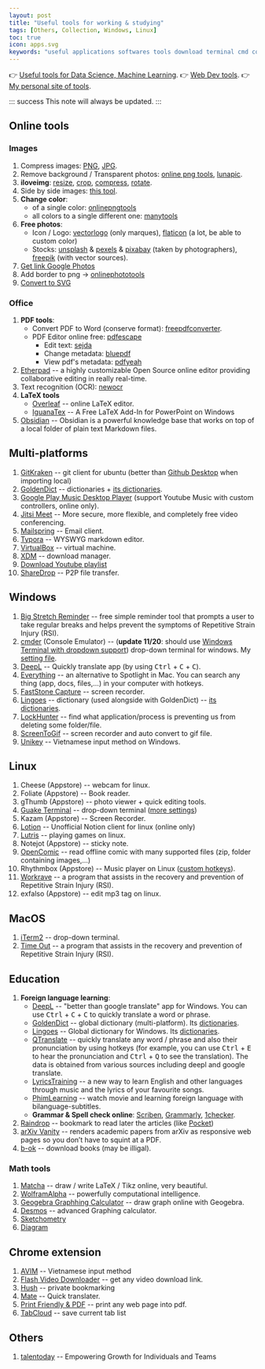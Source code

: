 ```yaml
---
layout: post
title: "Useful tools for working & studying"
tags: [Others, Collection, Windows, Linux]
toc: true
icon: apps.svg
keywords: "useful applications softwares tools download terminal cmd commander cmder unikey vietnamese input keyboard screen to gif screen recorder lock hunter delete apps soft goldendict dictionary lingoes deepl translate qtranslate hotkeys google translate deep learning machine learning collection reminder stretch RSI download manager IDM XDM Repetitive Strain Injury iterm2 guake terminal cmder drop-down commander cmd quick open terminal commanline workrave time out screentogif lock hunter everything spotlight goldendict deepl lingoes Qtranslate tabcloud avim flash video downloader hush mate pdf printer internet tools image photo compression jpeg png remove background transparent photo luna lunapic resize images iloveimg side by side images learning movie relax"
---
```


👉 [Useful tools for Data Science, Machine Learning](/useful-tools-data-science-machine-learning/).
👉 [Web Dev tools](/web-dev-tools/).
👉 [My personal site of tools](https://dinhanhthi.github.io/tools/).

::: success
This note will always be updated.
:::

## Online tools

### Images

1. Compress images: [PNG](https://compresspng.com/), [JPG](https://compressjpeg.com/).
1. Remove background / Transparent photos: [online png tools](https://onlinepngtools.com/create-transparent-png), [lunapic](https://www5.lunapic.com/editor/).
1. **iloveimg**: [resize](https://www.iloveimg.com/resize-image), [crop](https://www.iloveimg.com/crop-image), [compress](https://www.iloveimg.com/compress-image), [rotate](https://www.iloveimg.com/rotate-image).
1. Side by side images: [this tool](https://www.imgonline.com.ua/eng/combine-two-images-into-one.php).
1. **Change color**:
   - of a single color: [onlinepngtools](https://onlinepngtools.com/change-png-color)
   - all colors to a single different one: [manytools](https://manytools.org/image/colorize-filter/)
1. **Free photos**:
   - Icon / Logo: [vectorlogo](https://www.vectorlogo.zone/) (only marques), [flaticon](https://www.flaticon.com) (a lot, be able to custom color)
   - Stocks: [unsplash](https://unsplash.com/) & [pexels](https://www.pexels.com/) & [pixabay](https://pixabay.com/) (taken by photographers), [freepik](https://www.freepik.com/) (with vector sources).
1. [Get link Google Photos](https://www.publicalbum.org/blog/embed-google-photos-video)
1. Add border to png -> [onlinephototools](https://onlinepngtools.com/add-png-border)
1. [Convert to SVG](https://www.pngtosvg.com/)

### Office

1. **PDF tools**:
   - Convert PDF to Word (conserve format): [freepdfconverter](https://www.freepdfconvert.com/).
   - PDF Editor online free: [pdfescape](https://www.pdfescape.com/)
     - Edit text: [sejda](https://www.sejda.com/)
     - Change metadata: [bluepdf](http://bluepdf.com/)
     - View pdf's metadata: [pdfyeah](https://www.pdfyeah.com/view-pdf-metadata/)
1. [Etherpad](https://etherpad.org/) -- a highly customizable Open Source online editor providing collaborative editing in really real-time.
1. Text recognition (OCR): [newocr](https://www.newocr.com/)
1. **LaTeX tools**
   - [Overleaf](https://www.overleaf.com/) -- online LaTeX editor.
   - [IguanaTex](http://www.jonathanleroux.org/software/iguanatex/) -- A Free LaTeX Add-In for PowerPoint on Windows
1. [Obsidian](https://obsidian.md/) -- Obsidian is a powerful knowledge base that works on top of
a local folder of plain text Markdown files.


## Multi-platforms

1. [GitKraken](https://www.gitkraken.com/) -- git client for ubuntu (better than [Github Desktop](https://desktop.github.com/) when importing local)
1. [GoldenDict](https://github.com/goldendict/goldendict/wiki/Early-Access-Builds-for-Windows?fbclid=IwAR3RVcLdpkpL2B3f1-EAiCzRqjInpy21BltlHs9SwryGuEcQ_VQPB6lftTA) -- dictionaries + [its dictionaries](https://drive.google.com/open?id=1jna8_grA-wyhPrq8BiB7ypadvW3tTlIv).
1. [Google Play Music Desktop Player](https://www.googleplaymusicdesktopplayer.com/) (support Youtube Music with custom controllers, online only).
1. [Jitsi Meet](https://jitsi.org/jitsi-meet/) -- More secure, more flexible, and completely free video conferencing.
1. [Mailspring](https://getmailspring.com/) -- Email client.
1. [Typora](https://typora.io/) -- WYSWYG markdown editor.
1. [VirtualBox](https://www.virtualbox.org/) -- virtual machine.
1. [XDM](http://xdman.sourceforge.net/#downloads) -- download manager.
1. [Download Youtube playlist](https://loader.to/)
1. [ShareDrop](https://www.sharedrop.io/) -- P2P file transfer.

## Windows

1. [Big Stretch Reminder](https://monkeymatt.com/bigstretch/) -- free simple reminder tool that prompts a user to take regular breaks and helps prevent the symptoms of Repetitive Strain Injury (RSI).
1. [cmder](https://cmder.net/) (Console Emulator) -- (__update 11/20__: should use [Windows Terminal with dropdown support](/terminal#windows)) drop-down terminal for windows. My [setting file](https://github.com/dinhanhthi/scripts/blob/master/settings/windows/user-ConEmu.xml).
1. [DeepL](https://deepl.com/) -- Quickly translate app (by using <kbd>Ctrl</kbd> + <kbd>C</kbd> + <kbd>C</kbd>).
1. [Everything](https://www.voidtools.com/) -- an alternative to Spotlight in Mac. You can search any thing (app, docs, files,...) in your computer with hotkeys.
1. [FastStone Capture](https://www.faststone.org/index.htm) -- screen recorder.
1. [Lingoes](http://www.lingoes.net/) -- dictionary (used alongside with GoldenDict) -- [its dictionaries](https://drive.google.com/open?id=1LlCtGewKiLMil-7aQFEy_tu4ir1eC_6l).
1. [LockHunter](https://lockhunter.com/) -- find what application/process is preventing us from deleting some folder/file.
1. [ScreenToGif](https://www.screentogif.com/) -- screen recorder and auto convert to gif file.
1. [Unikey](https://www.unikey.org/) -- Vietnamese input method on Windows.

## Linux

1. Cheese (Appstore) -- webcam for linux.
1. Foliate (Appstore) -- Book reader.
1. gThumb (Appstore) -- photo viewer + quick editing tools.
1. [Guake Terminal](http://guake-project.org/) -- drop-down terminal ([more settings](terminal#guake-terminal))
1. Kazam (Appstore) -- Screen Recorder.
1. [Lotion](https://github.com/puneetsl/lotion) -- Unofficial Notion client for linux (online only)
1. [Lutris](https://lutris.net/) -- playing games on linux.
1. Notejot (Appstore) -- sticky note.
1. [OpenComic](https://github.com/ollm/OpenComic) -- read offline comic with many supported files (zip, folder containing images,...)
1. Rhythmbox (Appstore) -- Music player on Linux ([custom hotkeys](/linux-tips#media--photo--music)).
1. [Workrave](http://www.workrave.org/) -- a program that assists in the recovery and prevention of Repetitive Strain Injury (RSI).
1. exfalso (Appstore) -- edit mp3 tag on linux.

## MacOS

1. [iTerm2](https://www.iterm2.com/) -- drop-down terminal.
1. [Time Out](https://apps.apple.com/us/app/time-out-free/id402592703?mt=12) -- a program that assists in the recovery and prevention of Repetitive Strain Injury (RSI).

## Education

1. **Foreign language learning**:
   - [DeepL](https://deepl.com/) -- "better than google translate" app for Windows. You can use <kbd>Ctrl</kbd> + <kbd>C</kbd> + <kbd>C</kbd> to quickly translate a word or phrase.
   - [GoldenDict](https://github.com/goldendict/goldendict/wiki/Early-Access-Builds-for-Windows?fbclid=IwAR3RVcLdpkpL2B3f1-EAiCzRqjInpy21BltlHs9SwryGuEcQ_VQPB6lftTA) -- global dictionary (multi-platform). Its [dictionaries](https://drive.google.com/open?id=1jna8_grA-wyhPrq8BiB7ypadvW3tTlIv).
   - [Lingoes](http://www.lingoes.net/) -- Global dictionary for Windows. Its [dictionaries](https://drive.google.com/open?id=1LlCtGewKiLMil-7aQFEy_tu4ir1eC_6l).
   - [QTranslate](https://quest-app.appspot.com/) -- quickly translate any word / phrase and also their pronunciation by using hotkeys (for example, you can use <kbd>Ctrl</kbd> + <kbd>E</kbd> to hear the pronunciation and <kbd>Ctrl</kbd> + <kbd>Q</kbd> to see the translation). The data is obtained from various sources including deepl and google translate.
   - [LyricsTraining](https://lyricstraining.com/) -- a new way to learn English and other languages through music and the lyrics of your favourite songs.
   - [PhimLearning](http://phimlearning.com/) -- watch movie and learning foreign language with bilanguage-subtitles.
   - **Grammar & Spell check online**: [Scriben](https://www.scribens.com/), [Grammarly](https://www.grammarly.com/), [1checker](http://www.1checker.com/).
1. [Raindrop](raindrop.io) -- bookmark to read later the articles (like [Pocket](https://app.getpocket.com/))
1. [arXiv Vanity](https://www.arxiv-vanity.com/) -- renders academic papers from arXiv as responsive web pages so you don’t have to squint at a PDF.
2. [b-ok](https://b-ok.cc/) -- download books (may be illigal).

### Math tools

1. [Matcha](https://www.mathcha.io/) -- draw / write LaTeX / Tikz online, very beautiful.
1. [WolframAlpha](https://www.wolframalpha.com/) -- powerfully computational intelligence.
1. [Geogebra Graphhing Calculator](https://www.geogebra.org/graphing) -- draw graph online with Geogebra.
1. [Desmos](https://www.desmos.com/calculator) -- advanced Graphing calculator.
1. [Sketchometry](https://start.sketchometry.org/)
1. [Diagram](https://app.diagrams.net/)

## Chrome extension

1. [AVIM](https://chrome.google.com/webstore/detail/avim-vietnamese-input-met/opgbbffpdglhkpglnlkiclakjlpiedoh?hl=en) -- Vietnamese input method
1. [Flash Video Downloader](https://chrome.google.com/webstore/detail/flash-video-downloader/aiimdkdngfcipjohbjenkahhlhccpdbc) -- get any video download link.
1. [Hush](https://chrome.google.com/webstore/detail/hush-private-bookmarking/hjmoaenjknbdehbiaeeijcppnljflkff?hl=en) -- private bookmarking
1. [Mate](https://chrome.google.com/webstore/detail/mate-translate-%E2%80%93-translat/ihmgiclibbndffejedjimfjmfoabpcke) -- Quick translater.
1. [Print Friendly & PDF](https://chrome.google.com/webstore/detail/print-friendly-pdf/ohlencieiipommannpdfcmfdpjjmeolj?hl=en) -- print any web page into pdf.
1. [TabCloud](https://chrome.google.com/webstore/detail/tabcloud/npecfdijgoblfcgagoijgmgejmcpnhof) -- save current tab list


## Others

1. [talentoday](https://www.talentoday.com/en/) -- Empowering Growth for Individuals and Teams